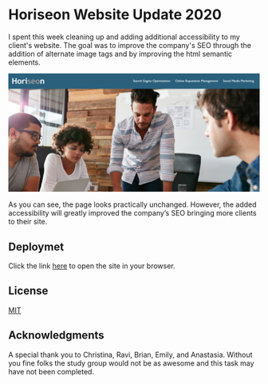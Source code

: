 # Horiseon Website Update 2020

I spent this week cleaning up and adding additional accessibility to my client's website. The goal was to improve the company's SEO through the addition of alternate image tags and by improving the html semantic elements. 

![code refactor demo](/Assets/homepage.png)

As you can see, the page looks practically unchanged. However, the added accessibility will greatly improved the company’s SEO bringing more clients to their site.

## Deploymet

Click the link [here](https://dillonhoban.github.io/Code_Refactor_for_Horiseon_Media/) to open the site in your browser.

## License
[MIT](https://choosealicense.com/licenses/mit/)

## Acknowledgments

A special thank you to Christina, Ravi, Brian, Emily, and Anastasia. Without you fine folks the study group would not be as awesome and this task may have not been completed.
